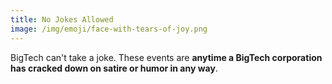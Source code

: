 ```yaml
---
title: No Jokes Allowed
image: /img/emoji/face-with-tears-of-joy.png
---
```


BigTech can't take a joke. These events are **anytime a BigTech corporation has
cracked down on satire or humor in any way**.
